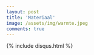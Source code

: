 ```yaml
---
layout: post
title: 'Materiaal'
image: /assets/img/warmte.jpeg
comments: true
---
```


  {% include disqus.html %}
